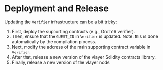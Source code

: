 # Deployment and Release

Updating the `Verifier` infrastructure can be a bit tricky:

1. First, deploy the supporting contracts (e.g., Groth16 verifier).
2. Then, ensure that the `GUEST_ID` in `Verifier` is updated. Note: this is done automatically by the compilation process.
3. Next, modify the address of the main supporting contract variable in `Verifier`.
4. After that, release a new version of the vlayer Solidity contracts library.
5. Finally, release a new version of the vlayer node.
